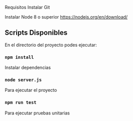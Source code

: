 Requisitos
Instalar Git

Instalar Node 8 o superior
https://nodejs.org/en/download/

## Scripts Disponibles
En el directorio del proyecto podes ejecutar:

### `npm install`
Instalar dependencias

### `node server.js`
Para ejecutar el proyecto

### `npm run test`
Para ejecutar pruebas unitarias
